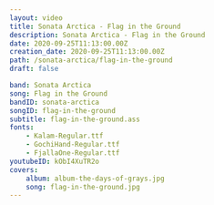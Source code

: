 ```yaml
---
layout: video
title: Sonata Arctica - Flag in the Ground
description: Sonata Arctica - Flag in the Ground
date: 2020-09-25T11:13:00.00Z
creation_date: 2020-09-25T11:13:00.00Z
path: /sonata-arctica/flag-in-the-ground
draft: false

band: Sonata Arctica
song: Flag in the Ground
bandID: sonata-arctica
songID: flag-in-the-ground
subtitle: flag-in-the-ground.ass
fonts:
    - Kalam-Regular.ttf
    - GochiHand-Regular.ttf
    - FjallaOne-Regular.ttf
youtubeID: kObI4XuTR2o
covers: 
    album: album-the-days-of-grays.jpg
    song: flag-in-the-ground.jpg
---
```

